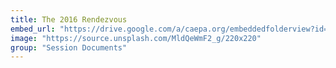```yaml
---
title: The 2016 Rendezvous
embed_url: "https://drive.google.com/a/caepa.org/embeddedfolderview?id=1YIUPADRD-_gDTWORJfGE_TE8RN1sKRSo#grid"
image: "https://source.unsplash.com/MldQeWmF2_g/220x220"
group: "Session Documents"
---
```

